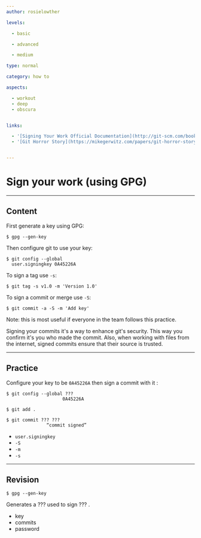 ```yaml
---
author: rosielowther

levels:

  - basic

  - advanced

  - medium

type: normal

category: how to

aspects:

  - workout
  - deep
  - obscura


links:

  - '[Signing Your Work Official Documentation](http://git-scm.com/book/en/v2/Git-Tools-Signing-Your-Work){website}'
  - '[Git Horror Story](https://mikegerwitz.com/papers/git-horror-story){website}'


---
```


# Sign your work (using GPG)

---
## Content

First generate a key using GPG:
```
$ gpg --gen-key
```
Then configure git to use your key:
```
$ git config --global 
  user.signingkey 0A45226A
```
To sign a tag use `-s`:
```
$ git tag -s v1.0 -m 'Version 1.0'
```
To sign a commit or merge use `-S`:
```
$ git commit -a -S -m 'Add key'
```
Note: this is most useful if everyone in the team follows this practice.

Signing your commits it's a way to enhance git's security. This way you confirm it's you who made the commit. Also, when working with files from the internet, signed commits ensure that their source is trusted.

---
## Practice

Configure your key to be `0A45226A` then sign a commit with it :
```
$ git config --global ??? 
                     0A45226A

$ git add .

$ git commit ??? ???
               “commit signed”
```

* `user.signingkey`
* `-S`
* `-m`
* `-s`

---
## Revision

```
$ gpg --gen-key
```
Generates a ??? used to sign ??? .

* key
* commits
* password

 
